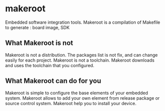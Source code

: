 makeroot
========

Embedded software integration tools. 
Makeroot is a compilation of Makefile to generate : board image, SDK

What Makeroot is not
--------------------
Makeroot is not a distribution. The packages list is not fix, and can change easily for each project.
Makeroot is not a toolchain. Makeroot downloads and uses the toolchain that you configured.

What Makeroot can do for you
----------------------------
Makeroot is simple to configure the base elements of your embedded system.
Makeroot allows to add your own element from release package or source control system.
Makeroot help you to install your device.

